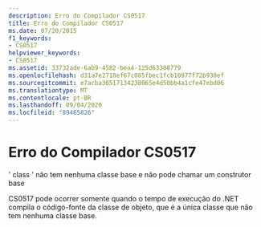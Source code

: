 ```yaml
---
description: Erro do Compilador CS0517
title: Erro do Compilador CS0517
ms.date: 07/20/2015
f1_keywords:
- CS0517
helpviewer_keywords:
- CS0517
ms.assetid: 33732ade-6ab9-4582-bea4-125d63388779
ms.openlocfilehash: d31a7e2718ef67c085fbec1fcb10977f72b930ef
ms.sourcegitcommit: e7acba36517134238065e4d50bb4a1cfe47ebd06
ms.translationtype: MT
ms.contentlocale: pt-BR
ms.lasthandoff: 09/04/2020
ms.locfileid: "89465826"
---
```

# <a name="compiler-error-cs0517"></a>Erro do Compilador CS0517
' class ' não tem nenhuma classe base e não pode chamar um construtor base  
  
 CS0517 pode ocorrer somente quando o tempo de execução do .NET compila o código-fonte da classe de objeto, que é a única classe que não tem nenhuma classe base.
